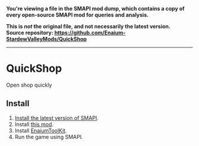 **You're viewing a file in the SMAPI mod dump, which contains a copy of every open-source SMAPI mod
for queries and analysis.**

**This is _not_ the original file, and not necessarily the latest version.**  
**Source repository: https://github.com/Enaium-StardewValleyMods/QuickShop**

----

# QuickShop
Open shop quickly
## Install
1. [Install the latest version of SMAPI](https://smapi.io/).
2. Install [this mod](https://www.curseforge.com/stardewvalley/mods/quickshop).
3. Install [EnaiumToolKit](https://www.curseforge.com/stardewvalley/mods/enaiumtoolkit).
4. Run the game using SMAPI.
